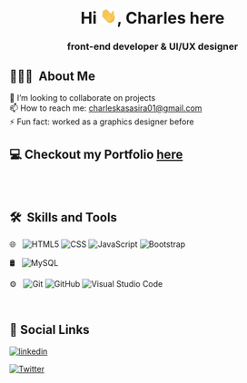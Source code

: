 <h1 align="center">Hi <img src="./assets/Hi.gif" width="29px">, Charles here</h1>
<h3 align="center">front-end developer & UI/UX designer</h3>
<h2></h2>
<h2> 👨🏻‍💻 &nbsp;About Me </h2>

👯 I’m looking to collaborate on projects <br />
📫 How to reach me: charleskasasira01@gmail.com <br />
⚡ Fun fact: worked as a graphics designer before

<h2>💻 Checkout my Portfolio <a href="https://charleskasasira.github.io">here</a></h2>
<h2></h2>

<br> 

 <h2> 🛠 &nbsp;Skills and Tools</h3>
 
 🌐 &nbsp;
 ![HTML5](https://img.shields.io/badge/-HTML5-333333?style=flat&logo=HTML5)
 ![CSS](https://img.shields.io/badge/-CSS-333333?style=flat&logo=CSS3&logoColor=1572B6)
 ![JavaScript](https://img.shields.io/badge/-JavaScript-333333?style=flat&logo=javascript)
 ![Bootstrap](https://img.shields.io/badge/-Bootstrap-333333?style=flat&logo=bootstrap&logoColor=563D7C)
 
 🛢 &nbsp;
 ![MySQL](https://img.shields.io/badge/-MySQL-333333?style=flat&logo=mysql)
 
 ⚙️ &nbsp;
  ![Git](https://img.shields.io/badge/-Git-333333?style=flat&logo=git)
  ![GitHub](https://img.shields.io/badge/-GitHub-333333?style=flat&logo=github)
  ![Visual Studio Code](https://img.shields.io/badge/-Visual%20Studio%20Code-333333?style=flat&logo=visual-studio-code&logoColor=007ACC)
  
  <br/>
<h2>🔗 Social Links </h2>
<p>
 <a href="http://www.linkedin.com/in/" target="_blank"><img src='https://cdn.jsdelivr.net/npm/simple-icons@3.0.1/icons/linkedin.svg' alt='linkedin' height='30'> </a> 

  <a href="https://twitter.com/KasasiraC" target="_blank"><img src='https://cdn.jsdelivr.net/npm/simple-icons@3.0.1/icons/twitter.svg' alt='Twitter' height='30'></a>   
</p>
<br/>


